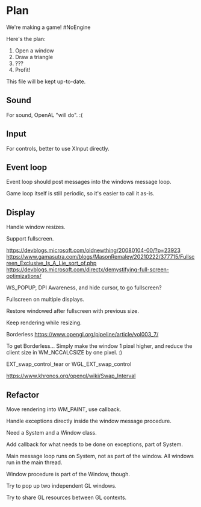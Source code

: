 # Plan

We're making a game! #NoEngine

Here's the plan:

1. Open a window
2. Draw a triangle
3. ???
4. Profit!

This file will be kept up-to-date.

## Sound

For sound, OpenAL "will do". :(

## Input

For controls, better to use XInput directly.

## Event loop

Event loop should post messages into the windows message loop.

Game loop itself is still periodic, so it's easier to call it as-is.

## Display

Handle window resizes.

Support fullscreen.

https://devblogs.microsoft.com/oldnewthing/20080104-00/?p=23923
https://www.gamasutra.com/blogs/MasonRemaley/20210222/377715/Fullscreen_Exclusive_Is_A_Lie_sort_of.php
https://devblogs.microsoft.com/directx/demystifying-full-screen-optimizations/

WS_POPUP, DPI Awareness, and hide cursor, to go fullscreen?

Fullscreen on multiple displays.

Restore windowed after fullscreen with previous size.

Keep rendering while resizing.

Borderless https://www.opengl.org/pipeline/article/vol003_7/

To get Borderless... Simply make the window 1 pixel higher, and reduce the client size in WM_NCCALCSIZE by one pixel. :)

EXT_swap_control_tear or WGL_EXT_swap_control

https://www.khronos.org/opengl/wiki/Swap_Interval

## Refactor

Move rendering into WM_PAINT, use callback.

Handle exceptions directly inside the window message procedure.

Need a System and a Window class.

Add callback for what needs to be done on exceptions, part of System.

Main message loop runs on System, not as part of the window. All windows run in the main thread.

Window procedure is part of the Window, though.

Try to pop up two independent GL windows.

Try to share GL resources between GL contexts.
